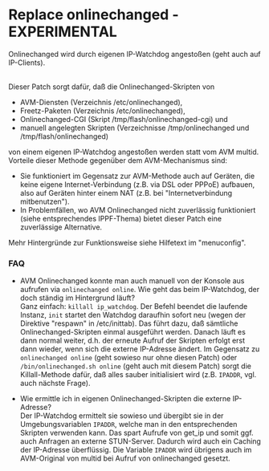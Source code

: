 # Replace onlinechanged - EXPERIMENTAL
Onlinechanged wird durch eigenen IP-Watchdog angestoßen (geht auch auf IP-Clients).<br>
<br>

Dieser Patch sorgt dafür, daß die Onlinechanged-Skripten von

 * AVM-Diensten (Verzeichnis /etc/onlinechanged),
 * Freetz-Paketen (Verzeichnis /etc/onlinechanged),
 * Onlinechanged-CGI (Skript /tmp/flash/onlinechanged-cgi) und
 * manuell angelegten Skripten (Verzeichnisse /tmp/onlinechanged und /tmp/flash/onlinechanged) 

von einem eigenen IP-Watchdog angestoßen werden statt vom AVM multid.
<br>
Vorteile dieser Methode gegenüber dem AVM-Mechanismus sind:

 * Sie funktioniert im Gegensatz zur AVM-Methode auch auf Geräten, die keine eigene Internet-Verbindung (z.B. via DSL oder PPPoE) aufbauen, also auf Geräten hinter einem NAT (z.B. bei "Internetverbindung mitbenutzen").
 * In Problemfällen, wo AVM Onlinechanged nicht zuverlässig funktioniert (siehe entsprechendes ​IPPF-Thema) bietet dieser Patch eine zuverlässige Alternative. 

Mehr Hintergründe zur Funktionsweise siehe Hilfetext im "menuconfig".

### FAQ

 * AVM Onlinechanged konnte man auch manuell von der Konsole aus aufrufen via ```onlinechanged online```. Wie geht das beim IP-Watchdog, der doch ständig im Hintergrund läuft?<br>
   Ganz einfach: ```killall ip_watchdog```. Der Befehl beendet die laufende Instanz, ```init``` startet den Watchdog daraufhin sofort neu (wegen der Direktive "respawn" in /etc/inittab).
   Das führt dazu, daß sämtliche Onlinechanged-Skripten einmal ausgeführt werden. Danach läuft es dann normal weiter, d.h. der erneute Aufruf der Skripten erfolgt erst dann wieder,
   wenn sich die externe IP-Adresse ändert. Im Gegensatz zu ```onlinechanged online``` (geht sowieso nur ohne diesen Patch) oder ```/bin/onlinechanged.sh online``` (geht auch mit diesem Patch)
   sorgt die Killall-Methode dafür, daß alles sauber initialisiert wird (z.B. ```IPADDR```, vgl. auch nächste Frage).

 * Wie ermittle ich in eigenen Onlinechanged-Skripten die externe IP-Adresse?<br>
   Der IP-Watchdog ermittelt sie sowieso und übergibt sie in der Umgebungsvariablen ```IPADDR```, welche man in den entsprechenden Skripten verwenden kann.
   Das spart Aufrufe von get_ip und somit ggf. auch Anfragen an externe STUN-Server. 
   Dadurch wird auch ein Caching der IP-Adresse überflüssig. Die Variable ```IPADDR``` wird übrigens auch im AVM-Original von multid bei Aufruf von onlinechanged gesetzt.

